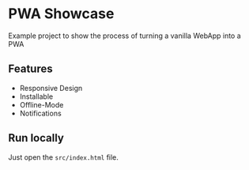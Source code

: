 # PWA Showcase

Example project to show the process of turning a vanilla WebApp into a PWA

## Features

- Responsive Design
- Installable
- Offline-Mode
- Notifications

## Run locally

Just open the `src/index.html` file.
